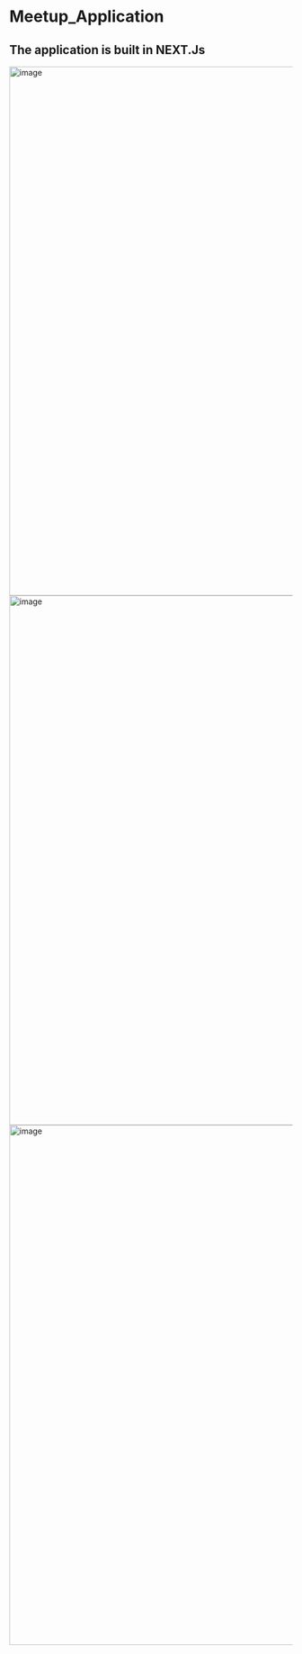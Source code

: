 # Meetup_Application
## The application is built in NEXT.Js
<img width="940" alt="image" src="https://user-images.githubusercontent.com/64009508/170788373-fc92a4bd-7a02-4ecd-ba2a-ab7bb15ec496.png">

<img width="941" alt="image" src="https://user-images.githubusercontent.com/64009508/170788446-03338cb3-6e66-48e0-97bc-779773ee49c1.png">

<img width="924" alt="image" src="https://user-images.githubusercontent.com/64009508/170789065-03c715f4-7bd6-4527-a010-054e58408761.png">
